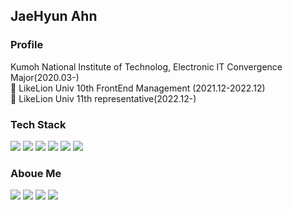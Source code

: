 <div>
    <h2>JaeHyun Ahn</h2>
</div> 
<div>
    <h3>Profile</h3>
    <div>Kumoh National Institute of Technolog, Electronic IT Convergence Major(2020.03-)</div>
    <div>🦁 LikeLion Univ 10th FrontEnd Management (2021.12-2022.12)</div>
    <div>🦁 LikeLion Univ 11th representative(2022.12-)</div>
</div>

<div>
  <h3>Tech Stack</h3>
  <div>
    <img src="https://img.shields.io/badge/HTML5-E34F26?style=flat-square&logo=HTML5&logoColor=white">
    <img src="https://img.shields.io/badge/CSS3-1572B6?style=flat-square&logo=CSS3&logoColor=white">
    <img src="https://img.shields.io/badge/JavaScript-F7DF1E?style=flat-square&logo=Javascript&logoColor=black">
    <img src="https://img.shields.io/badge/TypeScript-3178C6?style=flat-square&logo=Typescript&logoColor=black">
    <img src="https://img.shields.io/badge/React-61DAFB?style=flat-square&logo=React&logoColor=white">
    <img src="https://img.shields.io/badge/GitHub-181717?style=flat-square&logo=GitHub&logoColor=white">
  </div>
</div>

<div>
    <h3>Aboue Me</h3>
    <div>
        <img src="https://img.shields.io/badge/Notion-000000?style=flat-square&logo=Notion&logoColor=white">
        <img src="https://img.shields.io/badge/Velog-20C997?style=flat-square&logo=Velog&logoColor=white">
        <img src="https://img.shields.io/badge/Instagram-E4405F?style=flat-square&logo=Instagram&logoColor=white">
        <img src="https://img.shields.io/badge/gmail-EA4335?style=flat-square&logo=Gmail&logoColor=white">
    </div>
</div>
